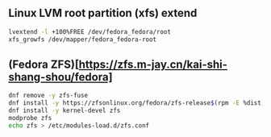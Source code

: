 ## Linux LVM root partition (xfs) extend

```bash
lvextend -l +100%FREE /dev/fedora_fedora/root
xfs_growfs /dev/mapper/fedora_fedora-root
```

## (Fedora ZFS)[https://zfs.m-jay.cn/kai-shi-shang-shou/fedora]

```bash
dnf remove -y zfs-fuse
dnf install -y https://zfsonlinux.org/fedora/zfs-release$(rpm -E %dist).noarch.rpm
dnf install -y kernel-devel zfs
modprobe zfs
echo zfs > /etc/modules-load.d/zfs.conf
```
